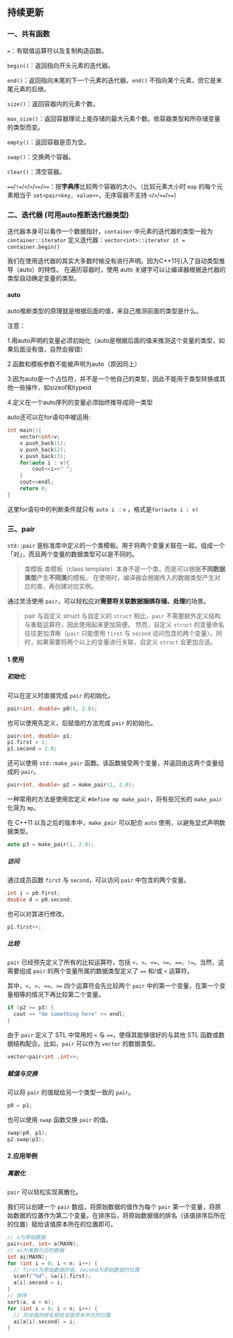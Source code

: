 **持续更新**
-----
### 一、共有函数
`=`：有赋值运算符以及复制构造函数。

`begin()`：返回指向开头元素的迭代器。

`end()`：返回指向末尾的下一个元素的迭代器。`end()` 不指向某个元素，但它是末尾元素的后继。

`size()`：返回容器内的元素个数。

`max_size()`：返回容器理论上能存储的最大元素个数。依容器类型和所存储变量的类型而变。

`empty()`：返回容器是否为空。

`swap()`：交换两个容器。

`clear()`：清空容器。

`==`/`!=`/`<`/`>`/`<=`/`>=`：按**字典序**比较两个容器的大小。（比较元素大小时 `map` 的每个元素相当于 `set<pair<key, value>>`，无序容器不支持 `<`/`>`/`<=`/`>=`）

### 二、迭代器 (可用auto推断迭代器类型)
迭代器本身可以看作一个数据指针，`container` 中元素的迭代器的类型一般为 `container::iterator`
定义迭代器：`vector<int>::iterator it = container.begin()`

我们在使用迭代器的其实大多数时候没有进行声明。因为C++11引入了自动类型推导（auto）的特性。
在遍历容器时，使用 auto 关键字可以让编译器根据迭代器的类型自动确定变量的类型。

#### auto

auto推断类型的原理就是根据后面的值，来自己推测前面的类型是什么。

注意：

1.用auto声明的变量必须初始化（auto是根据后面的值来推测这个变量的类型，如果后面没有值，自然会报错）

2.函数和模板参数不能被声明为auto（原因同上）

3.因为auto是一个占位符，并不是一个他自己的类型，因此不能用于类型转换或其他一些操作，如sizeof和typeid

4.定义在一个auto序列的变量必须始终推导成同一类型


auto还可以在for语句中被运用:
```cpp
int main(){
    vector<int>v;
    v.push_back(1);
    v.push_back(2);
    v.push_back(3);
    for(auto i : v){
        cout<<i<<" ";
    }
    cout<<endl;
    return 0;
}
```
这里for语句中的判断条件就只有 `auto i ：v`  ，格式是`for(auto i : v)`

### 三、pair
`std::pair` 是标准库中定义的一个类模板。用于将两个变量关联在一起，组成一个「对」，而且两个变量的数据类型可以是不同的。

> 类模板
    类模板（class template）本身不是一个类，而是可以根据**不同数据类型**产生**不同类**的模板。
    在使用时，编译器会根据传入的数据类型产生对应的类，再创建对应实例。


通过灵活使用 `pair`，可以轻松应对**需要将关联数据捆绑存储、处理**的场景。

>pair 与自定义 struct
    与自定义的 `struct` 相比，`pair` 不需要额外定义结构与重载运算符，因此使用起来更加简便。
    然而，自定义 `struct` 的变量命名往往更加清晰（`pair` 只能使用 `first` 与 `second` 访问包含的两个变量）。同时，如果需要将两个以上的变量进行关联，自定义 `struct` 会更加合适。

#### 1.使用
##### 初始化

可以在定义时直接完成 `pair` 的初始化。
```cpp
pair<int, double> p0(1, 2.0);
```
也可以使用先定义，后赋值的方法完成 `pair` 的初始化。
```cpp
pair<int, double> p1;
p1.first = 1;
p1.second = 2.0;
```
还可以使用 `std::make_pair` 函数。该函数接受两个变量，并返回由这两个变量组成的 `pair`。
```cpp
pair<int, double> p2 = make_pair(1, 2.0);
```
一种常用的方法是使用宏定义 `#define mp make_pair`，将有些冗长的 `make_pair` 化简为 `mp`。

在 C++11 以及之后的版本中，`make_pair` 可以配合 `auto` 使用，以避免显式声明数据类型。

```cpp
auto p3 = make_pair(1, 2.0);
```
##### 访问

通过成员函数 `first` 与 `second`，可以访问 `pair` 中包含的两个变量。

```cpp
int i = p0.first;
double d = p0.second;
```
也可以对其进行修改。
```cpp
p1.first++;
```

##### 比较

`pair` 已经预先定义了所有的比较运算符，包括 `<`、`>`、`<=`、`>=`、`==`、`!=`。当然，这需要组成 `pair` 的两个变量所属的数据类型定义了 `==` 和/或 `<` 运算符。

其中，`<`、`>`、`<=`、`>=` 四个运算符会先比较两个 `pair` 中的第一个变量，在第一个变量相等的情况下再比较第二个变量。

```cpp
if (p2 >= p3) {
  cout << "do something here" << endl;
}
```

由于 `pair` 定义了 STL 中常用的 `<` 与 `==`，使得其能够很好的与其他 STL 函数或数据结构配合。比如，`pair` 可以作为 `vector` 的数据类型。

```cpp
vector<pair<int ,int>>;
```

##### 赋值与交换

可以将 `pair` 的值赋给另一个类型一致的 `pair`。
```cpp
p0 = p1;
```
也可以使用 `swap` 函数交换 `pair` 的值。
```cpp
swap(p0, p1);
p2.swap(p3);
```
#### 2.应用举例

##### 离散化

`pair` 可以轻松实现离散化。

我们可以创建一个 `pair` 数组，将原始数据的值作为每个 `pair` 第一个变量，将原始数据的位置作为第二个变量。在排序后，将原始数据值的排名（该值排序后所在的位置）赋给该值原本所在的位置即可。

```cpp
// a为原始数据
pair<int, int> a[MAXN];
// ai为离散化后的数据
int ai[MAXN];
for (int i = 0; i < n; i++) {
  // first为原始数据的值，second为原始数据的位置
  scanf("%d", &a[i].first);
  a[i].second = i;
}
// 排序
sort(a, a + n);
for (int i = 0; i < n; i++) {
  // 将该值的排名赋给该值原本所在的位置
  ai[a[i].second] = i;
}
```


